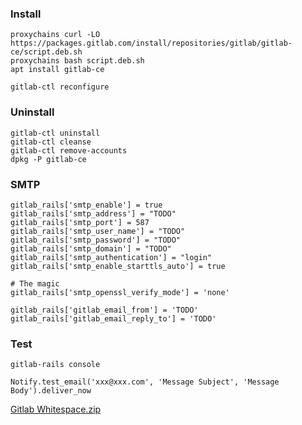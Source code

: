 ### Install
```
proxychains curl -LO https://packages.gitlab.com/install/repositories/gitlab/gitlab-ce/script.deb.sh
proxychains bash script.deb.sh
apt install gitlab-ce

gitlab-ctl reconfigure
```

### Uninstall
```
gitlab-ctl uninstall
gitlab-ctl cleanse
gitlab-ctl remove-accounts
dpkg -P gitlab-ce
```

### SMTP
```
gitlab_rails['smtp_enable'] = true
gitlab_rails['smtp_address'] = "TODO"
gitlab_rails['smtp_port'] = 587
gitlab_rails['smtp_user_name'] = "TODO"
gitlab_rails['smtp_password'] = "TODO"
gitlab_rails['smtp_domain'] = "TODO"
gitlab_rails['smtp_authentication'] = "login"
gitlab_rails['smtp_enable_starttls_auto'] = true

# The magic
gitlab_rails['smtp_openssl_verify_mode'] = 'none'

gitlab_rails['gitlab_email_from'] = 'TODO'
gitlab_rails['gitlab_email_reply_to'] = 'TODO'
```


### Test

```
gitlab-rails console

Notify.test_email('xxx@xxx.com', 'Message Subject', 'Message Body').deliver_now
```

[Gitlab Whitespace.zip](https://github.com/sanbrother/sanbrother.github.io/files/6362479/Gitlab.Whitespace.zip)
